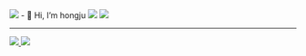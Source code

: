 <img src="https://capsule-render.vercel.app/api?type=waving&color=auto&height=300&section=header&text=hongju%20&fontSize=90" />   
- 👋 Hi, I’m hongju   
<img src="https://img.shields.io/badge/-Github-999999?style=flat&logo=github" />   
<img src="https://img.shields.io/badge/-javascript-999999?style=flat&logo=javascript" />
<!---
cherish10/cherish10 is a ✨ special ✨ repository because its `README.md` (this file) appears on your GitHub profile.
You can click the Preview link to take a look at your changes.
--->

---   
   
<a href="https://github.com/cherish10">   
  <img src="https://github-readme-stats.vercel.app/api/top-langs/?username=cherish10&layout=compact" />   
</a>   
      

<img src="https://capsule-render.vercel.app/api?type=waving&section=footer" />
